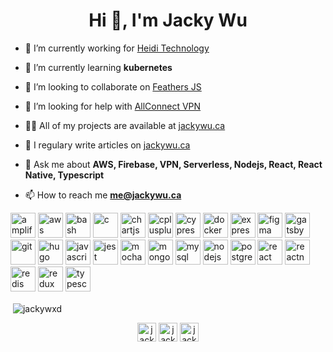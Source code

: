 <h1 align="center">Hi 👋, I'm Jacky Wu</h1>

- 🔭 I’m currently working for [Heidi Technology](https://heidi.cloud/)

- 🌱 I’m currently learning **kubernetes**

- 👯 I’m looking to collaborate on [Feathers JS](https://feathersjs.com/)

- 🤝 I’m looking for help with [AllConnect VPN](https://getallconnect.com)

- 👨‍💻 All of my projects are available at [jackywu.ca](https://jackywu.ca)

- 📝 I regulary write articles on [jackywu.ca](https://jackywu.ca)

- 💬 Ask me about **AWS, Firebase, VPN, Serverless, Nodejs, React, React Native, Typescript**

- 📫 How to reach me **me@jackywu.ca**

<p align="left"><img src="https://docs.amplify.aws/assets/logo-dark.svg" alt="amplify" width="40" height="40"/> <img src="https://devicons.github.io/devicon/devicon.git/icons/amazonwebservices/amazonwebservices-original-wordmark.svg" alt="aws" width="40" height="40"/> <img src="https://www.vectorlogo.zone/logos/gnu_bash/gnu_bash-icon.svg" alt="bash" width="40" height="40"/> <img src="https://devicons.github.io/devicon/devicon.git/icons/c/c-original.svg" alt="c" width="40" height="40"/> <img src="https://www.chartjs.org/media/logo-title.svg" alt="chartjs" width="40" height="40"/> <img src="https://devicons.github.io/devicon/devicon.git/icons/cplusplus/cplusplus-original.svg" alt="cplusplus" width="40" height="40"/> <img src="https://i.ibb.co/CWQq8gw/cypress.webp" alt="cypress" width="40" height="40"/> <img src="https://devicons.github.io/devicon/devicon.git/icons/docker/docker-original-wordmark.svg" alt="docker" width="40" height="40"/> <img src="https://devicons.github.io/devicon/devicon.git/icons/express/express-original-wordmark.svg" alt="express" width="40" height="40"/> <img src="https://www.vectorlogo.zone/logos/figma/figma-icon.svg" alt="figma" width="40" height="40"/> <img src="https://www.vectorlogo.zone/logos/gatsbyjs/gatsbyjs-icon.svg" alt="gatsby" width="40" height="40"/> <img src="https://www.vectorlogo.zone/logos/git-scm/git-scm-icon.svg" alt="git" width="40" height="40"/> <img src="https://api.iconify.design/logos-hugo.svg" alt="hugo" width="40" height="40"/> <img src="https://devicons.github.io/devicon/devicon.git/icons/javascript/javascript-original.svg" alt="javascript" width="40" height="40"/> <img src="https://i.ibb.co/Yj6p14L/jest.png" alt="jest" width="40" height="40"/> <img src="https://i.ibb.co/0MCw42Q/mocha.png" alt="mocha" width="40" height="40"/> <img src="https://devicons.github.io/devicon/devicon.git/icons/mongodb/mongodb-original-wordmark.svg" alt="mongodb" width="40" height="40"/> <img src="https://devicons.github.io/devicon/devicon.git/icons/mysql/mysql-original-wordmark.svg" alt="mysql" width="40" height="40"/> <img src="https://devicons.github.io/devicon/devicon.git/icons/nodejs/nodejs-original-wordmark.svg" alt="nodejs" width="40" height="40"/> <img src="https://devicons.github.io/devicon/devicon.git/icons/postgresql/postgresql-original-wordmark.svg" alt="postgresql" width="40" height="40"/> <img src="https://devicons.github.io/devicon/devicon.git/icons/react/react-original-wordmark.svg" alt="react" width="40" height="40"/> <img src="https://reactnative.dev/img/header_logo.svg" alt="reactnative" width="40" height="40"/> <img src="https://devicons.github.io/devicon/devicon.git/icons/redis/redis-original-wordmark.svg" alt="redis" width="40" height="40"/> <img src="https://devicons.github.io/devicon/devicon.git/icons/redux/redux-original.svg" alt="redux" width="40" height="40"/> <img src="https://devicons.github.io/devicon/devicon.git/icons/typescript/typescript-original.svg" alt="typescript" width="40" height="40"/></p>

<p>&nbsp;<img align="center" src="https://github-readme-stats.vercel.app/api?username=jackywxd&show_icons=true" alt="jackywxd" /></p>

<p align="center">
<a href="https://twitter.com/jackywxd" target="blank"><img align="center" src="https://cdn.jsdelivr.net/npm/simple-icons@3.0.1/icons/twitter.svg" alt="jackywxd" height="30" width="30" /></a>
<a href="https://linkedin.com/in/jackywxd" target="blank"><img align="center" src="https://cdn.jsdelivr.net/npm/simple-icons@3.0.1/icons/linkedin.svg" alt="jackywxd" height="30" width="30" /></a>
<a href="https://fb.com/jackywxd" target="blank"><img align="center" src="https://cdn.jsdelivr.net/npm/simple-icons@3.0.1/icons/facebook.svg" alt="jackywxd" height="30" width="30" /></a>
</p>
